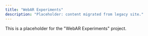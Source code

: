 ```yaml
---
title: "WebAR Experiments"
description: "Placeholder: content migrated from legacy site."
---
```


This is a placeholder for the "WebAR Experiments" project.
